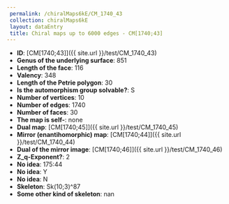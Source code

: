 ```yaml
--- 
 permalink: /chiralMaps6kE/CM_1740_43 
 collection: chiralMaps6kE
 layout: dataEntry
 title: Chiral maps up to 6000 edges - CM[1740;43]
---
```


- **ID**: [CM[1740;43]]({{ site.url }}/test/CM_1740_43)
- **Genus of the underlying surface**: 851
- **Length of the face**: 116
- **Valency**: 348
- **Length of the Petrie polygon**: 30
- **Is the automorphism group solvable?**: S
- **Number of vertices**: 10
- **Number of edges**: 1740
- **Number of faces**: 30
- **The map is self-**: none
- **Dual map**: [CM[1740;45]]({{ site.url }}/test/CM_1740_45)
- **Mirror (enantihomorphic) map**: [CM[1740;44]]({{ site.url }}/test/CM_1740_44)
- **Dual of the mirror image**: [CM[1740;46]]({{ site.url }}/test/CM_1740_46)
- **Z_q-Exponent?**: 2
- **No idea**:  175:44
- **No idea**: Y
- **No idea**: N
- **Skeleton**: Sk(10;3)^87
- **Some other kind of skeleton**: nan
